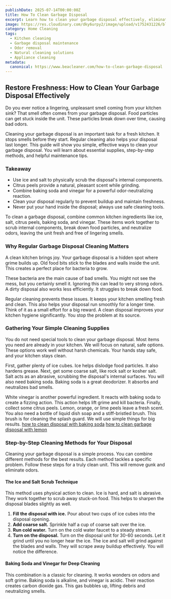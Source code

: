 ```yaml
---
publishDate: 2025-07-14T00:00:00Z
title: How To Clean Garbage Disposal
excerpt: Learn how to clean your garbage disposal effectively, eliminating odors and grime. Discover easy, natural methods for a fresh, hygienic kitchen.
image: https://res.cloudinary.com/dky6urpy2/image/upload/v1752431226/blog_image_1752431226_t4hgyd.webp
category: Home Cleaning
tags:
  - Kitchen cleaning
  - Garbage disposal maintenance
  - Odor removal
  - Natural cleaning solutions
  - Appliance cleaning
metadata:
  canonical: https://www.beacleaner.com/how-to-clean-garbage-disposal
---
```


## Restore Freshness: How to Clean Your Garbage Disposal Effectively

Do you ever notice a lingering, unpleasant smell coming from your kitchen sink? That smell often comes from your garbage disposal. Food particles can get stuck inside the unit. These particles break down over time, causing bad odors.

Cleaning your garbage disposal is an important task for a fresh kitchen. It stops smells before they start. Regular cleaning also helps your disposal last longer. This guide will show you simple, effective ways to clean your garbage disposal. You will learn about essential supplies, step-by-step methods, and helpful maintenance tips.

### Takeaway

*   Use ice and salt to physically scrub the disposal's internal components.
*   Citrus peels provide a natural, pleasant scent while grinding.
*   Combine baking soda and vinegar for a powerful odor-neutralizing reaction.
*   Clean your disposal regularly to prevent buildup and maintain freshness.
*   Never put your hand inside the disposal; always use safe cleaning tools.

To clean a garbage disposal, combine common kitchen ingredients like ice, salt, citrus peels, baking soda, and vinegar. These items work together to scrub internal components, break down food particles, and neutralize odors, leaving the unit fresh and free of lingering smells.

### Why Regular Garbage Disposal Cleaning Matters

A clean kitchen brings joy. Your garbage disposal is a hidden spot where grime builds up. Old food bits stick to the blades and walls inside the unit. This creates a perfect place for bacteria to grow.

These bacteria are the main cause of bad smells. You might not see the mess, but you certainly smell it. Ignoring this can lead to very strong odors. A dirty disposal also works less efficiently. It struggles to break down food.

Regular cleaning prevents these issues. It keeps your kitchen smelling fresh and clean. This also helps your disposal run smoothly for a longer time. Think of it as a small effort for a big reward. A clean disposal improves your kitchen hygiene significantly. You stop the problem at its source.

### Gathering Your Simple Cleaning Supplies

You do not need special tools to clean your garbage disposal. Most items you need are already in your kitchen. We will focus on natural, safe options. These options work well without harsh chemicals. Your hands stay safe, and your kitchen stays clean.

First, gather plenty of ice cubes. Ice helps dislodge food particles. It also hardens grease. Next, get some coarse salt, like rock salt or kosher salt. Salt acts as an abrasive, scrubbing the disposal's internal surfaces. You will also need baking soda. Baking soda is a great deodorizer. It absorbs and neutralizes bad smells.

White vinegar is another powerful ingredient. It reacts with baking soda to create a fizzing action. This action helps lift grime and kill bacteria. Finally, collect some citrus peels. Lemon, orange, or lime peels leave a fresh scent. You also need a bottle of liquid dish soap and a stiff-bristled brush. This brush is for cleaning the splash guard. We will use simple things for big results.
[how to clean disposal with baking soda](https://beacleaner.com/how-to-clean-disposal-with-baking-soda)
[how to clean garbage disposal with lemon](https://beacleaner.com/how-to-clean-garbage-disposal-with-lemon)

### Step-by-Step Cleaning Methods for Your Disposal

Cleaning your garbage disposal is a simple process. You can combine different methods for the best results. Each method tackles a specific problem. Follow these steps for a truly clean unit. This will remove gunk and eliminate odors.

#### The Ice and Salt Scrub Technique

This method uses physical action to clean. Ice is hard, and salt is abrasive. They work together to scrub away stuck-on food. This helps to sharpen the disposal blades slightly as well.

1.  **Fill the disposal with ice.** Pour about two cups of ice cubes into the disposal opening.
2.  **Add coarse salt.** Sprinkle half a cup of coarse salt over the ice.
3.  **Run cold water.** Turn on the cold water faucet to a steady stream.
4.  **Turn on the disposal.** Turn on the disposal unit for 30-60 seconds. Let it grind until you no longer hear the ice. The ice and salt will grind against the blades and walls. They will scrape away buildup effectively. You will notice the difference.

#### Baking Soda and Vinegar for Deep Cleaning

This combination is a classic for cleaning. It works wonders on odors and soft grime. Baking soda is alkaline, and vinegar is acidic. Their reaction creates carbon dioxide gas. This gas bubbles up, lifting debris and neutralizing smells.

